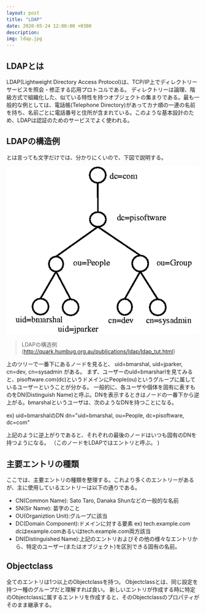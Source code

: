 ```yaml
---
layout: post
title: "LDAP"
date: 2020-05-24 12:00:00 +0300
description: 
img: ldap.jpg
---
```


## LDAPとは

LDAP(Lightweight Directory Access Protocol)は、TCP/IP上でディレクトリーサービスを照会・修正する応用プロトコルである。
ディレクトリーは論理、階級方式で組織化した、似ている特性を持つオブジェクトの集まりである。最も一般的な例としては、電話帳(Telephone  Directory)があってカナ順の一連の名前を持ち、名前ごとに電話番号と住所が含まれている。このような基本設計のため、LDAPは認証のためのサービスでよく使われる。

## LDAPの構造例

とは言っても文字だけでは、分かりにくいので、下図で説明する。

![LDAPの構造例](../assets/img/ldap_structure.png)
> LDAPの構造例(http://quark.humbug.org.au/publications/ldap/ldap_tut.html)

上のツリーで一番下にあるノードを見ると、 
uid=bmarshal,  uid=jparker,  cn=dev,  cn=sysadmin 
がある。
まず、ユーザーのuid=bmarsharlを見てみると、pisoftware.com(dc)というドメインにPeople(ou)というグループに属しているユーザーということが分かる。 
一般的に、各ユーザや個体を固有に表すものをDN(Distinguish Name)と呼ぶ。DNを表示するときはノードの一番下から逆上がる。bmarshalというユーザは、次のようなDNを持つことになる。 

ex) uid=bmarshalのDN 
dn="uid=bmarshal, ou=People, dc=pisoftware, dc=com"

上記のように逆上がりであると、それぞれの最後のノードはいつも固有のDNを持つようになる。 
 （このノードをLDAPではエントリと呼ぶ。 )

## 主要エントリの種類

ここでは、主要エントリの種類を整理する。これより多くのエントリーがあるが、主に使用しているエントリーは以下の通りである。 

- CN(Common Name): Sato Taro, Danaka Shunなどの一般的な名前 
- SN(Sir Name): 苗字のこと
- OU(Organiztion Unit):グループに該当  
- DC(Domain Component):ドメインに対する要素 
ex) tech.example.com  
dcはexample.comあるいはtech.example.com両方該当 
- DN(Distinguished Name):上記のエントリおよびその他の様々なエントリから、特定のユーザー(またはオブジェクト)を区別できる固有の名前。  

## Objectclass

全てのエントリは1つ以上のObjectclassを持つ。 Objectclassとは、同じ設定を持つ一種のグループだと理解すれば良い。
新しいエントリが作成する時に特定のObjectclassに属するエントリを作成すると、そのObjectclassのプロパティがそのまま継承する。